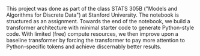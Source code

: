 This project was done as part of the class STATS 305B ("Models and Algorithms for Discrete Data") at Stanford University. The notebook is structured as an assignment. Towards the end of the notebook, we build a transformer architecture with minimal starter code to generate Python-style code. With limited (free) compute resources, we then improve upon a baseline transformer by forcing the transformer to pay more attention to Python-specific tokens and achieve discernably better results.
